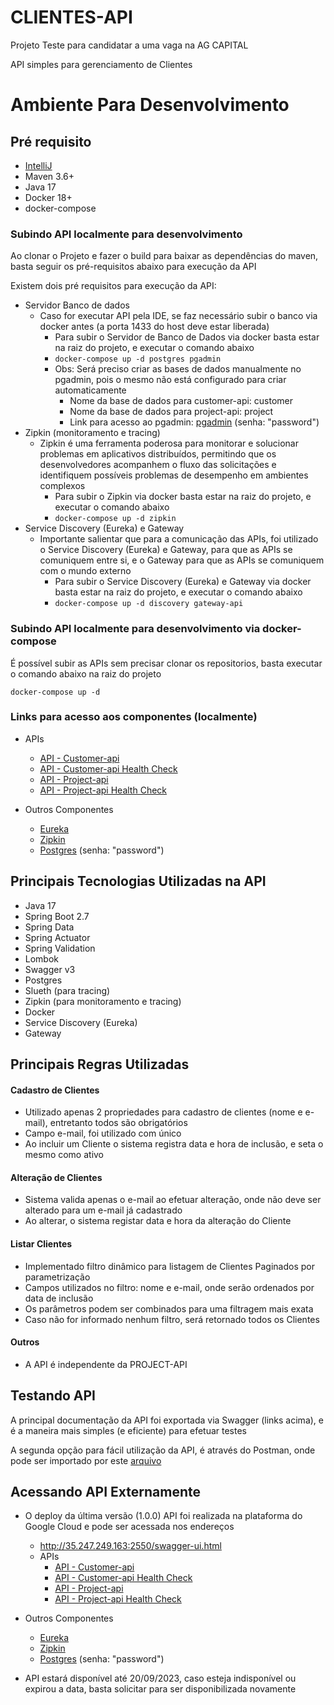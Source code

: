 # CLIENTES-API

Projeto Teste para candidatar a uma vaga na AG CAPITAL

API simples para gerenciamento de Clientes

# Ambiente Para Desenvolvimento

## Pré requisito

- [IntelliJ](https://www.jetbrains.com/idea/download/)
- Maven 3.6+
- Java 17
- Docker 18+
- docker-compose

### Subindo API localmente para desenvolvimento

Ao clonar o Projeto e fazer o build para baixar as dependências do maven, basta seguir os pré-requisitos abaixo para
execução da API

Existem dois pré requisitos para execução da API:

- Servidor Banco de dados
    - Caso for executar API pela IDE, se faz necessário subir o banco via docker antes (a porta 1433 do host deve estar
      liberada)
        - Para subir o Servidor de Banco de Dados via docker basta estar na raiz do projeto, e executar o comando abaixo
        - ```docker-compose up -d postgres pgadmin```
        - Obs: Será preciso criar as bases de dados manualmente no pgadmin, pois o mesmo não está configurado para
          criar automaticamente
            - Nome da base de dados para customer-api: customer
            - Nome da base de dados para project-api: project
            - Link para acesso ao pgadmin: [pgadmin](http://localhost:5050/browser/) (senha: "password")
- Zipkin (monitoramento e tracing)
    - Zipkin é uma ferramenta poderosa para monitorar e solucionar problemas em aplicativos distribuídos,
      permitindo que os desenvolvedores acompanhem o fluxo das solicitações e identifiquem possíveis problemas
      de desempenho em ambientes complexos
        - Para subir o Zipkin via docker basta estar na raiz do projeto, e executar o comando abaixo
        - ```docker-compose up -d zipkin```
- Service Discovery (Eureka) e Gateway
    - Importante salientar que para a comunicação das APIs, foi utilizado o Service Discovery (Eureka) e Gateway,
      para que as APIs se comuniquem entre si, e o Gateway para que as APIs se comuniquem com o mundo externo
        - Para subir o Service Discovery (Eureka) e Gateway via docker basta estar na raiz do projeto, e executar o
          comando abaixo
        - ```docker-compose up -d discovery gateway-api```

### Subindo API localmente para desenvolvimento via docker-compose

É possível subir as APIs sem precisar clonar os repositorios, basta executar o comando abaixo na raiz do projeto

```docker-compose up -d```

### Links para acesso aos componentes (localmente)

- APIs
    - [API - Customer-api](http://localhost:6060/swagger-ui.html)
    - [API - Customer-api Health Check](http://localhost:6060/actuator/health)
    - [API - Project-api](http://localhost:6070/swagger-ui/index.html)
    - [API - Project-api Health Check](http://localhost:6070/actuator/health)

- Outros Componentes
    - [Eureka](http://localhost:8761/)
    - [Zipkin](http://localhost:9411/zipkin/)
    - [Postgres](http://localhost:5050/browser/) (senha: "password")

## Principais Tecnologias Utilizadas na API

- Java 17
- Spring Boot 2.7
- Spring Data
- Spring Actuator
- Spring Validation
- Lombok
- Swagger v3
- Postgres
- Slueth (para tracing)
- Zipkin (para monitoramento e tracing)
- Docker
- Service Discovery (Eureka)
- Gateway

## Principais Regras Utilizadas

#### Cadastro de Clientes

- Utilizado apenas 2 propriedades para cadastro de clientes (nome e e-mail), entretanto todos são
  obrigatórios
- Campo e-mail, foi utilizado com único
- Ao incluir um Cliente o sistema registra data e hora de inclusão, e seta o mesmo como ativo

#### Alteração de Clientes

- Sistema valida apenas o e-mail ao efetuar alteração, onde não deve ser alterado para um e-mail já cadastrado
- Ao alterar, o sistema registar data e hora da alteração do Cliente

#### Listar Clientes

- Implementado filtro dinâmico para listagem de Clientes Paginados por parametrização
- Campos utilizados no filtro: nome e e-mail, onde serão ordenados por data de inclusão
- Os parâmetros podem ser combinados para uma filtragem mais exata
- Caso não for informado nenhum filtro, será retornado todos os Clientes

#### Outros

- A API é independente da PROJECT-API

## Testando API

A principal documentação da API foi exportada via Swagger (links acima), e é a maneira mais simples (e eficiente) para
efetuar testes

A segunda opção para fácil utilização da API, é através do Postman, onde pode ser importado por
este [arquivo](https://github.com/dpaula/customer-api/blob/main/Projeto%20AG%20Capital.postman_collection.json)

## Acessando API Externamente

- O deploy da última versão (1.0.0) API foi realizada na plataforma do Google Cloud e pode ser acessada nos
  endereços
    - http://35.247.249.163:2550/swagger-ui.html
    - APIs
        - [API - Customer-api](http://34.95.169.37:6060/swagger-ui.html)
        - [API - Customer-api Health Check](http://34.95.169.37:6060/actuator/health)
        - [API - Project-api](http://34.95.169.37:6070/swagger-ui/index.html)
        - [API - Project-api Health Check](http://34.95.169.37:6070/actuator/health)

- Outros Componentes
    - [Eureka](http://34.95.169.37:8761/)
    - [Zipkin](http://34.95.169.37:9411/zipkin/)
    - [Postgres](http://34.95.169.37:5050/browser/) (senha: "password")

- API estará disponível até 20/09/2023, caso esteja indisponível ou expirou a data, basta solicitar para ser
  disponibilizada novamente


